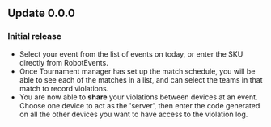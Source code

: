 ## Update 0.0.0

### Initial release

- Select your event from the list of events on today, or enter the SKU directly from RobotEvents.
- Once Tournament manager has set up the match schedule, you will be able to see each of the matches in a list, and can select the teams in that match to record violations.
- You are now able to **share** your violations between devices at an event. Choose one device to act as the 'server', then enter the code generated on all the other devices you want to have access to the violation log.
